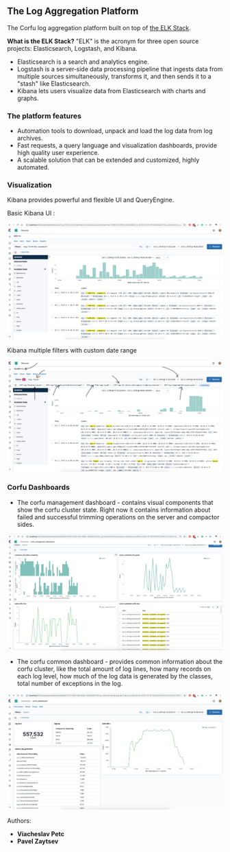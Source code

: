 ## The Log Aggregation Platform

The Corfu log aggregation platform built on top of [the ELK Stack](https://www.elastic.co/what-is/elk-stack).

**What is the ELK Stack?** "ELK" is the acronym for three open source projects: Elasticsearch, Logstash, and Kibana.
- Elasticsearch is a search and analytics engine.
- Logstash is a server‑side data processing pipeline that ingests data from multiple sources simultaneously,
  transforms it, and then sends it to a "stash" like Elasticsearch.
- Kibana lets users visualize data from Elasticsearch with charts and graphs.

### The platform features
- Automation tools to download, unpack and load the log data from log archives.
- Fast requests, a query language and visualization dashboards, provide high quality user experience.
- A scalable solution that can be extended and customized, highly automated.


### Visualization
Kibana provides powerful and flexible UI and QueryEngine.

Basic Kibana UI :

![ui_example](img/kibana_ui.jpg)


Kibana multiple filters with custom date range

![kibana custom UI](img/kibana_ui_multiple_filter.jpg)

### Corfu Dashboards
- The corfu management dashboard - contains visual components that show the corfu cluster state.
  Right now it contains information about failed and successful trimming operations
  on the server and compactor sides.

![management_dashboard](img/corfu_prefix_trim_dashboard.jpg)

- The corfu common dashboard - provides common information about the corfu cluster,
  like the total amount of log lines, how many records on each log level,
  how much of the log data is generated by the classes, total number of exceptions in the log.

![corfu common dashboard](img/corfu_common_dashboard.jpg)


Authors:
- **Viacheslav Petc**
- **Pavel Zaytsev**